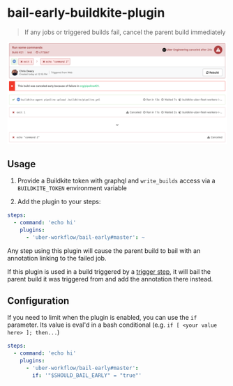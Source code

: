 # bail-early-buildkite-plugin

> If any jobs or triggered builds fail, cancel the parent build immediately

![Screenshot of bailed build](./.github/screenshot.png)

## Usage

1. Provide a Buildkite token with graphql and `write_builds` access via a `BUILDKITE_TOKEN` environment variable

2. Add the plugin to your steps:

```yaml
steps:
  - command: 'echo hi'
    plugins:
      - 'uber-workflow/bail-early#master': ~
```

Any step using this plugin will cause the parent build to bail with an annotation linking to the failed job.

If this plugin is used in a build triggered by a [trigger step](https://buildkite.com/docs/pipelines/trigger-step), it will bail the parent build it was triggered from and add the annotation there instead.

## Configuration

If you need to limit when the plugin is enabled, you can use the `if` parameter. Its value is eval'd in a bash conditional (e.g. `if [ <your value here> ]; then...`)

```yaml
steps:
  - command: 'echo hi'
    plugins:
      - 'uber-workflow/bail-early#master':
        if: '"$SHOULD_BAIL_EARLY" = "true"'
```

